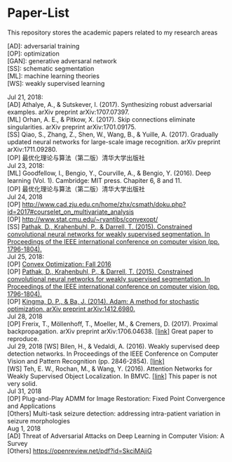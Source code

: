 # Paper-List
This repository stores the academic papers related to my research areas

[AD]: adversarial training  
[OP]: optimization  
[GAN]: generative adversaral network  
[SS]: schematic segmentation   
[ML]: machine learning theories  
[WS]: weakly supervised learning

Jul 21, 2018:  
[AD] Athalye, A., & Sutskever, I. (2017). Synthesizing robust adversarial examples. arXiv preprint arXiv:1707.07397.  
[ML] Orhan, A. E., & Pitkow, X. (2017). Skip connections eliminate singularities. arXiv preprint arXiv:1701.09175.  
[SS] Qiao, S., Zhang, Z., Shen, W., Wang, B., & Yuille, A. (2017). Gradually updated neural networks for large-scale image recognition. arXiv preprint arXiv:1711.09280.  
[OP] 最优化理论与算法（第二版）清华大学出版社  
Jul 23, 2018:  
[ML] Goodfellow, I., Bengio, Y., Courville, A., & Bengio, Y. (2016). Deep learning (Vol. 1). Cambridge: MIT press. Chapiter 6, 8 and 11.  
[OP] 最优化理论与算法（第二版）清华大学出版社     
Jul 24, 2018  
[OP] http://www.cad.zju.edu.cn/home/zhx/csmath/doku.php?id=2017#courselet_on_multivariate_analysis  
[OP] http://www.stat.cmu.edu/~ryantibs/convexopt/  
[SS] [Pathak, D., Krahenbuhl, P., & Darrell, T. (2015). Constrained convolutional neural networks for weakly supervised segmentation. In Proceedings of the IEEE international conference on computer vision (pp. 1796-1804).](https://www.cv-foundation.org/openaccess/content_iccv_2015/papers/Pathak_Constrained_Convolutional_Neural_ICCV_2015_paper.pdf)    
Jul 25, 2018:  
[OP] [Convex Optimization: Fall 2016](http://www.stat.cmu.edu/~ryantibs/convexopt/)  
[OP] [Pathak, D., Krahenbuhl, P., & Darrell, T. (2015). Constrained convolutional neural networks for weakly supervised segmentation. In Proceedings of the IEEE international conference on computer vision (pp. 1796-1804).](https://www.cv-foundation.org/openaccess/content_iccv_2015/papers/Pathak_Constrained_Convolutional_Neural_ICCV_2015_paper.pdf)    
[OP] [Kingma, D. P., & Ba, J. (2014). Adam: A method for stochastic optimization. arXiv preprint arXiv:1412.6980.](https://arxiv.org/abs/1412.6980)  
Jul 28, 2018  
[OP] Frerix, T., Möllenhoff, T., Moeller, M., & Cremers, D. (2017). Proximal backpropagation. arXiv preprint arXiv:1706.04638. [[link]](https://arxiv.org/abs/1706.04638) Great paper to reproduce.    
Jul 29, 2018
[WS] Bilen, H., & Vedaldi, A. (2016). Weakly supervised deep detection networks. In Proceedings of the IEEE Conference on Computer Vision and Pattern Recognition (pp. 2846-2854). [[link]](https://www.cv-foundation.org/openaccess/content_cvpr_2016/html/Bilen_Weakly_Supervised_Deep_CVPR_2016_paper.html)  
[WS] Teh, E. W., Rochan, M., & Wang, Y. (2016). Attention Networks for Weakly Supervised Object Localization. In BMVC. [[link]](http://www.cs.umanitoba.ca/~ywang/papers/bmvc16_attention.pdf) This paper is not very solid.  
Jul 31, 2018  
[OP] Plug-and-Play ADMM for Image Restoration: Fixed Point Convergence and Applications  
[Others] Multi-task seizure detection: addressing intra-patient variation in seizure morphologies   
Aug 1, 2018  
[AD] Threat of Adversarial Attacks on Deep Learning in Computer Vision: A Survey    
[Others] https://openreview.net/pdf?id=SkciMAjiG  

